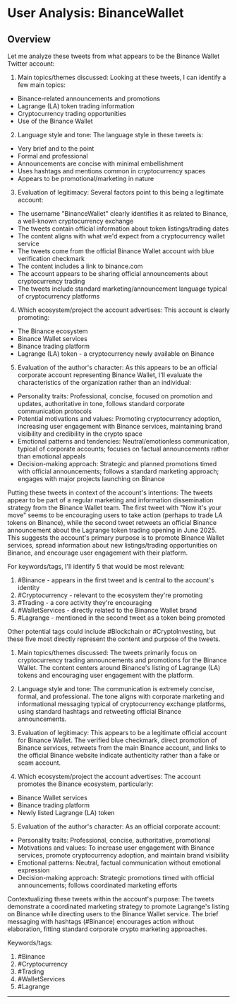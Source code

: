 # User Analysis: BinanceWallet

## Overview

<think>
Let me analyze these tweets from what appears to be the Binance Wallet Twitter account:

1. Main topics/themes discussed:
Looking at these tweets, I can identify a few main topics:
- Binance-related announcements and promotions
- Lagrange (LA) token trading information
- Cryptocurrency trading opportunities
- Use of the Binance Wallet

2. Language style and tone:
The language style in these tweets is:
- Very brief and to the point
- Formal and professional
- Announcements are concise with minimal embellishment
- Uses hashtags and mentions common in cryptocurrency spaces
- Appears to be promotional/marketing in nature

3. Evaluation of legitimacy:
Several factors point to this being a legitimate account:
- The username "BinanceWallet" clearly identifies it as related to Binance, a well-known cryptocurrency exchange
- The tweets contain official information about token listings/trading dates
- The content aligns with what we'd expect from a cryptocurrency wallet service
- The tweets come from the official Binance Wallet account with blue verification checkmark
- The content includes a link to binance.com
- The account appears to be sharing official announcements about cryptocurrency trading
- The tweets include standard marketing/announcement language typical of cryptocurrency platforms

4. Which ecosystem/project the account advertises:
This account is clearly promoting:
- The Binance ecosystem
- Binance Wallet services
- Binance trading platform
- Lagrange (LA) token - a cryptocurrency newly available on Binance

5. Evaluation of the author's character:
As this appears to be an official corporate account representing Binance Wallet, I'll evaluate the characteristics of the organization rather than an individual:

- Personality traits: Professional, concise, focused on promotion and updates, authoritative in tone, follows standard corporate communication protocols
- Potential motivations and values: Promoting cryptocurrency adoption, increasing user engagement with Binance services, maintaining brand visibility and credibility in the crypto space
- Emotional patterns and tendencies: Neutral/emotionless communication, typical of corporate accounts; focuses on factual announcements rather than emotional appeals
- Decision-making approach: Strategic and planned promotions timed with official announcements; follows a standard marketing approach; engages with major projects launching on Binance

Putting these tweets in context of the account's intentions:
The tweets appear to be part of a regular marketing and information dissemination strategy from the Binance Wallet team. The first tweet with "Now it's your move" seems to be encouraging users to take action (perhaps to trade LA tokens on Binance), while the second tweet retweets an official Binance announcement about the Lagrange token trading opening in June 2025. This suggests the account's primary purpose is to promote Binance Wallet services, spread information about new listings/trading opportunities on Binance, and encourage user engagement with their platform.

For keywords/tags, I'll identify 5 that would be most relevant:
1. #Binance - appears in the first tweet and is central to the account's identity
2. #Cryptocurrency - relevant to the ecosystem they're promoting
3. #Trading - a core activity they're encouraging
4. #WalletServices - directly related to the Binance Wallet brand
5. #Lagrange - mentioned in the second tweet as a token being promoted

Other potential tags could include #Blockchain or #CryptoInvesting, but these five most directly represent the content and purpose of the tweets.
</think>

1. Main topics/themes discussed:
The tweets primarily focus on cryptocurrency trading announcements and promotions for the Binance Wallet. The content centers around Binance's listing of Lagrange (LA) tokens and encouraging user engagement with the platform.

2. Language style and tone:
The communication is extremely concise, formal, and professional. The tone aligns with corporate marketing and informational messaging typical of cryptocurrency exchange platforms, using standard hashtags and retweeting official Binance announcements.

3. Evaluation of legitimacy:
This appears to be a legitimate official account for Binance Wallet. The verified blue checkmark, direct promotion of Binance services, retweets from the main Binance account, and links to the official Binance website indicate authenticity rather than a fake or scam account.

4. Which ecosystem/project the account advertises:
The account promotes the Binance ecosystem, particularly:
- Binance Wallet services
- Binance trading platform
- Newly listed Lagrange (LA) token

5. Evaluation of the author's character:
As an official corporate account:
- Personality traits: Professional, concise, authoritative, promotional
- Motivations and values: To increase user engagement with Binance services, promote cryptocurrency adoption, and maintain brand visibility
- Emotional patterns: Neutral, factual communication without emotional expression
- Decision-making approach: Strategic promotions timed with official announcements; follows coordinated marketing efforts

Contextualizing these tweets within the account's purpose: The tweets demonstrate a coordinated marketing strategy to promote Lagrange's listing on Binance while directing users to the Binance Wallet service. The brief messaging with hashtags (#Binance) encourages action without elaboration, fitting standard corporate crypto marketing approaches.

Keywords/tags:
1. #Binance
2. #Cryptocurrency
3. #Trading
4. #WalletServices
5. #Lagrange
---
